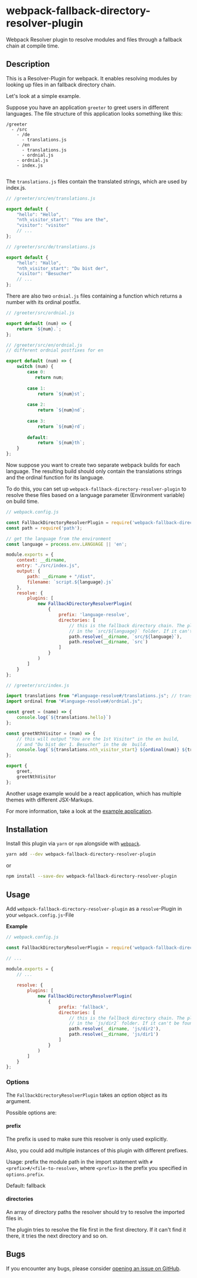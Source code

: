 # webpack-fallback-directory-resolver-plugin
Webpack Resolver plugin to resolve modules and files through a fallback chain at compile time.

## Description
This is a Resolver-Plugin for webpack. It enables resolving modules by looking up files in an fallback directory chain.

Let's look at a simple example.

Suppose you have an application `greeter` to greet users in different languages. 
The file structure of this application looks something like this:

```
/greeter
  - /src
    - /de 
      - translations.js
    - /en 
      - translations.js
      - ordnial.js
    - ordnial.js
    - index.js
    
```

The `translations.js` files contain the translated strings, which are used by index.js.

```js 
// /greeter/src/en/translations.js

export default {
    "hello": "Hello",
    "nth_visitor_start": "You are the",
    "visitor": "visitor"
    // ...
};
```

```js 
// /greeter/src/de/translations.js

export default {
    "hello": "Hallo",
    "nth_visitor_start": "Du bist der",
    "visitor": "Besucher"
    // ...
};
```

There are also two `ordnial.js` files containing a function which returns a number with its ordinal postfix.

```js 
// /greeter/src/ordnial.js

export default (num) => {
    return `${num}.`;
};
```

```js 
// /greeter/src/en/ordnial.js
// different ordnial postfixes for en

export default (num) => {
    switch (num) {
        case 0:
           return num;
         
        case 1:
            return `${num}st`;
         
        case 2:
            return `${num}nd`;
            
        case 3:
            return `${num}rd`;
            
        default:
            return `${num}th`;
    }
};
```


Now suppose you want to create two separate webpack builds for each language. 
The resulting build should only contain the translations strings and the ordinal function for its language.

To do this, you can set up `webpack-fallback-directory-resolver-plugin` to resolve these files based on a language parameter (Environment variable) on build time.

```js
// webpack.config.js

const FallbackDirectoryResolverPlugin = require('webpack-fallback-directory-resolver-plugin');
const path = require('path');

// get the language from the environment
const language = process.env.LANGUAGE || 'en';

module.exports = {
    context: __dirname,
    entry: "./src/index.js",
    output: {
        path: __dirname + "/dist",
        filename: `script.${language}.js`
    },
    resolve: {
        plugins: [
            new FallbackDirectoryResolverPlugin(
                {
                    prefix: 'language-resolve',
                    directories: [
                        // this is the fallback directory chain. The plugin tries to resolve the file first 
                        // in the `src/${language}` folder. If it can't be found there, it will try to resolve it in the next directory in the chain, and so on...
                        path.resolve(__dirname, `src/${language}`),
                        path.resolve(__dirname, `src`)
                    ]
                }
            )
        ]
    }
};

```


```js 
// /greeter/src/index.js

import translations from "#language-resolve#/translations.js"; // translations is dynamically resolved to
import ordinal from "#language-resolve#/ordnial.js"; 

const greet = (name) => {
    console.log(`${translations.hello}`)
};

const greetNthVisitor = (num) => {
    // this will output "You are the 1st Visitor" in the en build, 
    // and "Du bist der 1. Besucher" in the de  build.
    console.log(`${translations.nth_visitor_start} ${ordinal(num)} ${translations.visitor}`)
};

export { 
    greet,
    greetNthVisitor
};

```

Another usage example would be a react application, which has multiple themes with different JSX-Markups. 

For more information, take a look at the [example application](https://github.com/kije/webpack-fallback-directory-resolver-plugin/tree/master/example). 



## Installation

Install this plugin via `yarn` or `npm` alongside with [`webpack`](https://www.npmjs.com/package/webpack).

```bash
yarn add --dev webpack-fallback-directory-resolver-plugin
```
or

```bash
npm install --save-dev webpack-fallback-directory-resolver-plugin
```

## Usage
Add `webpack-fallback-directory-resolver-plugin` as a `resolve`-Plugin in your `webpack.config.js`-File

**Example**
```js
// webpack.config.js

const FallbackDirectoryResolverPlugin = require('webpack-fallback-directory-resolver-plugin');

// ...

module.exports = {
    // ...
    
    resolve: {
        plugins: [
            new FallbackDirectoryResolverPlugin(
                {
                    prefix: 'fallback',
                    directories: [
                        // this is the fallback directory chain. The plugin tries to resolve the file first 
                        // in the `js/dir2` folder. If it can't be found there, it will try to resolve it in the next directory in the chain, and so on...
                        path.resolve(__dirname, 'js/dir2'),
                        path.resolve(__dirname, 'js/dir1')
                    ]
                }
            )
        ]
    }
};

```

### Options

The `FallbackDirectoryResolverPlugin` takes an option object as its argument.

Possible options are:

#### prefix
The prefix is used to make sure this resolver is only used explicitly.

Also, you could add multiple instances of this plugin with different prefixes.

Usage: prefix the module path in the import statement with `#<prefix>#/<file-to-resolve>`, where `<prefix>` is the prefix you specified in `options.prefix`.

Default: fallback

#### directories
An array of directory paths the resolver should try to resolve the imported files in.

The plugin tries to resolve the file first in the first directory. If it can't find it there, it tries the next directory and so on.


## Bugs
If you encounter any bugs, please consider [opening an issue on GitHub](https://github.com/kije/webpack-fallback-directory-resolver-plugin/issues).